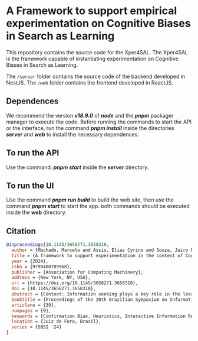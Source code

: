# A Framework to support empirical experimentation on Cognitive Biases in Search as Learning

This repository contains the source code for the Xper4SAL. The Xper4SAL is the framework capable of instantiating experimentation on Cognitive Biases in Search as Learning.

The `/server` folder contains the source code of the backend developed in NestJS. The `/web` folder contains the frontend developed in ReactJS.

## Dependences

We recommend the version **_v18.9.0_** of **_node_** and the **_pnpm_** packager manager to execute the code. Before running the commands to start the API or the interface, run the command **_pnpm install_** inside the directories **_server_** and **_web_** to install the necessary dependences.

## To run the API

Use the command: **_pnpm start_** inside the **_server_** directory.

## To run the UI
Use the command **_pnpm run build_** to build the web site, then use the command **_pnpm start_** to start the app. both commands should be executed inside the **_web_** directory.


## Citation
```bibtex
@inproceedings{10.1145/3658271.3658310,
  author = {Machado, Marcelo and Assis, Elias Cyrino and Souza, Jairo Francisco and Siqueira, Sean Wolfgand Matsui},
  title = {A framework to support experimentation in the context of Cognitive Biases in Search as a Learning process},
  year = {2024},
  isbn = {9798400709968},
  publisher = {Association for Computing Machinery},
  address = {New York, NY, USA},
  url = {https://doi.org/10.1145/3658271.3658310},
  doi = {10.1145/3658271.3658310},
  abstract = {Context: Information seeking plays a key role in the learning process, enabling individuals to acquire knowledge and make well-informed decisions. However, this process is not exempt from cognitive biases that can distort the way we interpret and use available information. Ongoing research seeks to comprehend and mitigate these biases to enhance search efficacy and promote effective learning. Problem: Despite these efforts, existing empirical experimentation remain confined to isolated platforms, hindering reproducibility and collaborative progress within the field. This limitation underscores a critical need for a more unified approach to experimentation. Solution: In response, we propose a comprehensive framework designed to support and standardize experimentation. IS theory: Our approach aligns with Design Theory, establishing a connection between cognitive biases and the technical dimensions of the information system. Method: To define the requirements of the proposed framework, a thorough literature review on cognitive biases in search was conducted. The framework’s efficacy is demonstrated through a proof of concept. Summary of Results: We showcase the framework applicability by instantiating it with a study on confirmation bias within a health-related search task. This implementation is particularly relevant as it integrates crucial components and requirements identified in previous research. Contributions and Impact in IS area: Our proposed framework bridges a significant gap in the field by presenting a standardized approach to conducting experiments on information seeking and cognitive biases. This not only fortifies the reliability of individual studies but also fosters collaborative efforts, enabling a more profound understanding of information-seeking behaviors across diverse domains within the Information Systems community.},
  booktitle = {Proceedings of the 20th Brazilian Symposium on Information Systems},
  articleno = {39},
  numpages = {9},
  keywords = {Confirmation Bias, Heuristics, Interactive Information Retrieval, Search as Learning},
  location = {Juiz de Fora, Brazil},
  series = {SBSI '24}
}
```
